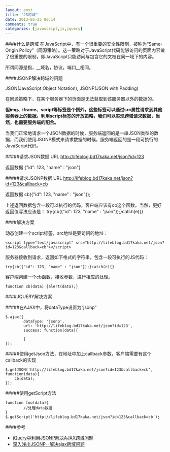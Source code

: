 ```yaml
---
layout: post
title: "JS跨域"
date: 2013-05-25 00:14
comments: true
categories: [javascript,js,jquery]
---
```


####什么是跨域
在JavaScript中，有一个很重要的安全性限制，被称为“Same-Origin Policy”（同源策略）。这一策略对于JavaScript代码能够访问的页面内容做了很重要的限制，即JavaScript只能访问与包含它的文档在同一域下的内容。

所谓同源是指，__域名，协议，端口__相同。

<!-- more -->

####JSONP解决跨域的问题

JSON(JavaScript Object Notation), JSONP(JSON with Padding)

在同源策略下，在某个服务器下的页面是无法获取到该服务器以外的数据的。

__但img、iframe、script等标签是个例外，这些标签可以通过src属性请求到其他服务器上的数据。利用script标签的开放策略，我们可以实现跨域请求数据，当然，也需要服务端的配合。__

当我们正常地请求一个JSON数据的时候，服务端返回的是一串JSON类型的数据，而我们使用JSONP模式来请求数据的时候，服务端返回的是一段可执行的JavaScript代码。

#####请求JSON数据
URL 	http://lifeblog.bd17kaka.net/json?id=123

返回数据	{"id": 123, "name" : "json"}

#####请求JSONP数据
URL 	http://lifeblog.bd17kaka.net/json?id=123&callback=cb

返回数据	cb({"id": 123, "name" : "json"}); 

上述返回数据包含一段可以执行的代码，客户端应该有cb这个函数。当然，更好返回值写法应该是：
try{cb({"id": 123, "name" : "json"});}catch(e){}

####解决方案

动态创建一个script标签，src地址是要访问的地址：

```
<script type="text/javascript" src="http://lifeblog.bd17kaka.net/json?id=123&callback=cb"></script>
```

服务器接收到请求，返回如下格式的字符串，包含一段可执行的JS代码：

```
try{cb({"id": 123, "name" : "json"});}catch(e){}
```

客户端创建一个cb函数，接收参数，进行相应的处理。

```
function cb(data) {alert(data);}
```

####JQUERY解决方案

#####在AJAX中，将dataType设置为“jsonp”

```
$.ajax({
        dataType: 'jsonp',
        url: 'http://lifeblog.bd17kaka.net/json?id=123',
        success: function(data){
			
        }
});
```

#####使用getJson方法，在地址中加上callback参数，客户端需要有这个callback的实现

```
$.getJSON('http://lifeblog.bd17kaka.net/json?id=123&callback=cb', function(data){
	cb(data);
});
```

#####使用getScript方法

```
function foo(data){
        //处理data数据
}
$.getScript('http://lifeblog.bd17kaka.net/json?id=123&callback=cb');
```

####参考

* [jQuery中利用JSONP解决AJAX跨域问题](http://www.clanfei.com/2012/08/1637.html)
* [深入浅出JSONP--解决ajax跨域问题](http://www.cnblogs.com/chopper/archive/2012/03/24/2403945.html)